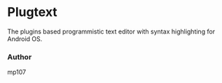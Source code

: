 # Plugtext
The plugins based programmistic text editor with syntax highlighting for Android OS.

### Author
mp107